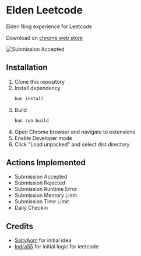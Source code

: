# Elden Leetcode

Elden Ring experience for Leetcode

Download on [chrome web store](https://chromewebstore.google.com/detail/elden-leetcode/nnaomgihamimombjjofcbhhmbidebjnb)

![Submission Accepted](https://github.com/user-attachments/assets/baec03b9-eadd-4388-a2c4-c1ce9b52c405)

## Installation

1. Clone this repository
2. Install dependency
    ```bash
    bun install
    ```
3. Build
    ```bash
    bun run build
    ```
4. Open Chrome browser and navigate to extensions
5. Enable Developer mode
6. Click "Load unpacked" and select dist directory

## Actions Implemented

-   Submission Accepted
-   Submission Rejected
-   Submission Runtime Error
-   Submission Memory Limit
-   Submission Time Limit
-   Daily Checkin

## Credits

-   [SaltyAom](https://github.com/SaltyAom) for initial idea
-   [Indra55](https://github.com/Indra55) for initial logic for leetcode
